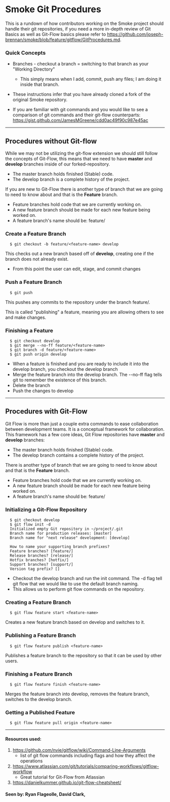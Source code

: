 # Smoke Git Procedures

This is a rundown of how contributors working on the Smoke project should handle their git repositories, if you need a more in-depth review of Git Basics as well as Git-Flow basics please refer to https://github.com/joseph-brennan/smoke/blob/feature/gitflow/GitProcedures.md.

### Quick Concepts

  - Branches - checkout a branch = switching to that branch as your "Working Directory"
    - This simply means when I add, commit, push any files; I am doing it inside that branch.

  - These instructions infer that you have already cloned a fork of the original Smoke repository.

  - If you are familiar with git commands and you would like to see a comparison of git commands and their git-flow counterparts: https://gist.github.com/JamesMGreene/cdd0ac49f90c987e45ac

***
## Procedures without Git-flow

  While we may not be utilizing the git-flow extension we should still follow the concepts of Git-Flow, this means that we need to have **master** and **develop** branches inside of our forked-repository.

  - The master branch holds finished (Stable) code.
  - The develop branch is a complete history of the project.

  If you are new to Git-Flow there is another type of branch that we are going to need to know about and that is the **Feature** branch.

  - Feature branches hold code that we are currently working on.
  - A new feature branch should be made for each new feature being worked on.
  - A feature branch's name should be: feature/<feature-name>

### Create a Feature Branch

  ```shell
    $ git checkout -b feature/<feature-name> develop
  ```
  This checks out a new branch based off of **develop**, creating one if the branch does not already exist.

  - From this point the user can edit, stage, and commit changes

### Push a Feature Branch

  ``` shell
    $ git push
  ```
  This pushes any commits to the repository under the branch feature/<feature-name>.

  This is called "publishing" a feature, meaning you are allowing others to see and make changes.

### Finishing a Feature

  ``` shell
    $ git checkout develop
    $ git merge --no-ff feature/<feature-name>
    $ git branch -d feature/<feature-name>
    $ git push origin develop
  ```
  - When a feature is finished and you are ready to include it into the develop branch, you checkout the develop branch
  - Merge the feature branch into the develop branch.  The --no-ff flag tells git to remember the existence of this branch.
  - Delete the branch
  - Push the changes to develop

***

## Procedures with Git-Flow

Git Flow is more than just a couple extra commands to ease collaboration between development teams. It is a conceptual framework for collaboration.  This framework has a few core ideas, Git Flow repositories have **master** and **develop** branches:

- The master branch holds finished (Stable) code.
- The develop branch contains a complete history of the project.

There is another type of branch that we are going to need to know about and that is the **Feature** branch.

- Feature branches hold code that we are currently working on.
- A new feature branch should be made for each new feature being worked on.
- A feature branch's name should be: feature/<feature-name>

### Initializing a Git-Flow Repository

  ``` shell
    $ git checkout develop
    $ git flow init -d
    Initialized empty Git repository in ~/project/.git
    Branch name for production releases: [master]
    Branch name for "next release" development: [develop]

    How to name your supporting branch prefixes?
    Feature branches? [feature/]
    Release branches? [release/]
    Hotfix branches? [hotfix/]
    Support branches? [support/]
    Version tag prefix? []
  ````
  - Checkout the develop branch and run the init command. The -d flag tell git flow that we would like to use the default branch naming.
  - This allows us to perform git flow commands on the repository.

### Creating a Feature Branch

  ``` shell
    $ git flow feature start <feature-name>
  ```
  Creates a new feature branch based on develop and switches to it.

### Publishing a Feature Branch

  ``` shell
    $ git flow feature publish <feature-name>
  ```
  Publishes a feature branch to the repository so that it can be used by other users.

### Finishing a Feature Branch

  ``` shell
    $ git flow feature finish <feature-name>
  ```
  Merges the feature branch into develop, removes the feature branch, switches to the develop branch.

### Getting a Published Feature

  ``` shell
    $ git flow feature pull origin <feature-name>
  ```

***  
#### Resources used:

  1. https://github.com/nvie/gitflow/wiki/Command-Line-Arguments
        -  list of git flow commands including flags and how they affect the operations
  2. https://www.atlassian.com/git/tutorials/comparing-workflows/gitflow-workflow
        -  Great tutorial for Git-Flow from Atlassian
  3. https://danielkummer.github.io/git-flow-cheatsheet/

#### Seen by: Ryan Flageolle, David Clark,

